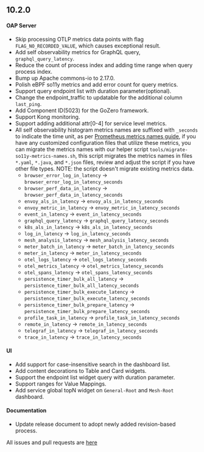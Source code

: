 ## 10.2.0

#### OAP Server

* Skip processing OTLP metrics data points with flag `FLAG_NO_RECORDED_VALUE`, which causes exceptional result.
* Add self observability metrics for GraphQL query, `graphql_query_latency`.
* Reduce the count of process index and adding time range when query process index.
* Bump up Apache commons-io to 2.17.0.
* Polish eBPF so11y metrics and add error count for query metrics.
* Support query endpoint list with duration parameter(optional).
* Change the endpoint_traffic to updatable for the additional column `last_ping`.
* Add Component ID(5023) for the GoZero framework.
* Support Kong monitoring.
* Support adding additional attr[0-4] for service level metrics.
* All self observability histogram metrics names are suffixed with `_seconds` to indicate the time unit, as per [Prometheus metrics names guide](https://prometheus.io/docs/practices/naming/),
  if you have any customized configuration files that utilize these metrics, you can migrate the metrics names with our helper script `tools/migrate-so11y-metrics-names.sh`,
  this script migrates the metrics names in files `*.yaml`, `*.java`, and `*.json` files, review and adjust the script if you have other file types.
  NOTE: the script doesn't migrate existing metrics data.
  * `browser_error_log_in_latency` -> `browser_error_log_in_latency_seconds`
  * `browser_perf_data_in_latency` -> `browser_perf_data_in_latency_seconds`
  * `envoy_als_in_latency` -> `envoy_als_in_latency_seconds`
  * `envoy_metric_in_latency` -> `envoy_metric_in_latency_seconds`
  * `event_in_latency` -> `event_in_latency_seconds`
  * `graphql_query_latency` -> `graphql_query_latency_seconds`
  * `k8s_als_in_latency` -> `k8s_als_in_latency_seconds`
  * `log_in_latency` -> `log_in_latency_seconds`
  * `mesh_analysis_latency` -> `mesh_analysis_latency_seconds`
  * `meter_batch_in_latency` -> `meter_batch_in_latency_seconds`
  * `meter_in_latency` -> `meter_in_latency_seconds`
  * `otel_logs_latency` -> `otel_logs_latency_seconds`
  * `otel_metrics_latency` -> `otel_metrics_latency_seconds`
  * `otel_spans_latency` -> `otel_spans_latency_seconds`
  * `persistence_timer_bulk_all_latency` -> `persistence_timer_bulk_all_latency_seconds`
  * `persistence_timer_bulk_execute_latency` -> `persistence_timer_bulk_execute_latency_seconds`
  * `persistence_timer_bulk_prepare_latency` -> `persistence_timer_bulk_prepare_latency_seconds`
  * `profile_task_in_latency` -> `profile_task_in_latency_seconds`
  * `remote_in_latency` -> `remote_in_latency_seconds`
  * `telegraf_in_latency` -> `telegraf_in_latency_seconds`
  * `trace_in_latency` -> `trace_in_latency_seconds`

#### UI

* Add support for case-insensitive search in the dashboard list.
* Add content decorations to Table and Card widgets.
* Support the endpoint list widget query with duration parameter.
* Support ranges for Value Mappings.
* Add service global topN widget on `General-Root` and `Mesh-Root` dashboard.

#### Documentation
* Update release document to adopt newly added revision-based process.

All issues and pull requests are [here](https://github.com/apache/skywalking/milestone/224?closed=1)
